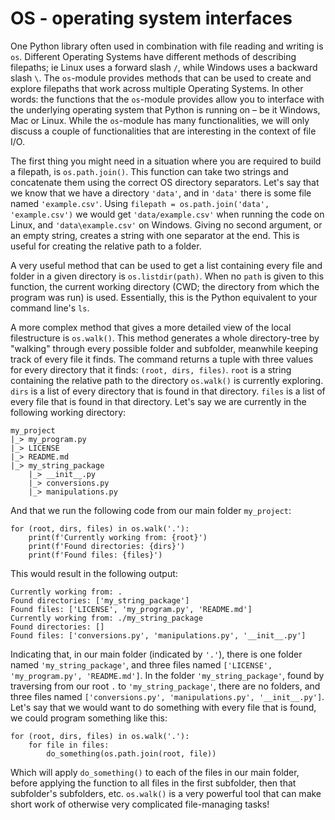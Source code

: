# OS - operating system interfaces

One Python library often used in combination with file reading and writing is `os`. Different Operating Systems have different methods of describing filepaths; ie Linux uses a forward slash `/`, while Windows uses a backward slash `\`. The `os`-module provides methods that can be used to create and explore filepaths that work across multiple Operating Systems. In other words: the functions that the `os`-module provides allow you to interface with the underlying operating system that Python is running on – be it Windows, Mac or Linux. While the `os`-module has many functionalities, we will only discuss a couple of functionalities that are interesting in the context of file I/O.

The first thing you might need in a situation where you are required to build a filepath, is `os.path.join()`. This function can take two strings and concatenate them using the correct OS directory separators. Let's say that we know that we have a directory `'data'`, and in `'data'` there is some file named `'example.csv'`. Using `filepath = os.path.join('data', 'example.csv')` we would get `'data/example.csv'` when running the code on Linux, and `'data\example.csv'` on Windows. Giving no second argument, or an empty string, creates a string with one separator at the end. This is useful for creating the relative path to a folder.

A very useful method that can be used to get a list containing every file and folder in a given directory is `os.listdir(path)`. When no `path` is given to this function, the current working directory (CWD; the directory from which the program was run) is used. Essentially, this is the Python equivalent to your command line's `ls`.

A more complex method that gives a more detailed view of the local filestructure is `os.walk()`. This method generates a whole directory-tree by "walking" through every possible folder and subfolder, meanwhile keeping track of every file it finds. The command returns a tuple with three values for every directory that it finds: `(root, dirs, files)`. `root` is a string containing the relative path to the directory `os.walk()` is currently exploring. `dirs` is a list of every directory that is found in that directory. `files` is a list of every file that is found in that directory. Let's say we are currently in the following working directory:

    my_project
    |_> my_program.py
    |_> LICENSE
    |_> README.md
    |_> my_string_package
        |_> __init__.py
        |_> conversions.py
        |_> manipulations.py

And that we run the following code from our main folder `my_project`:

    for (root, dirs, files) in os.walk('.'):
        print(f'Currently working from: {root}')
        print(f'Found directories: {dirs}')
        print(f'Found files: {files}')

This would result in the following output:

    Currently working from: .
    Found directories: ['my_string_package']
    Found files: ['LICENSE', 'my_program.py', 'README.md']
    Currently working from: ./my_string_package
    Found directories: []
    Found files: ['conversions.py', 'manipulations.py', '__init__.py']

Indicating that, in our main folder (indicated by `'.'`), there is one folder named `'my_string_package'`, and three files named `['LICENSE', 'my_program.py', 'README.md']`. In the folder `'my_string_package'`, found by traversing from our root `.` to `'my_string_package'`, there are no folders, and three files named `['conversions.py', 'manipulations.py', '__init__.py']`. Let's say that we would want to do something with every file that is found, we could program something like this:

    for (root, dirs, files) in os.walk('.'):
        for file in files:
            do_something(os.path.join(root, file))

Which will apply `do_something()` to each of the files in our main folder, before applying the function to all files in the first subfolder, then that subfolder's subfolders, etc. `os.walk()` is a very powerful tool that can make short work of otherwise very complicated file-managing tasks!
